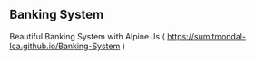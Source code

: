 Banking System
---
Beautiful Banking System with Alpine Js ( https://sumitmondal-lca.github.io/Banking-System )
